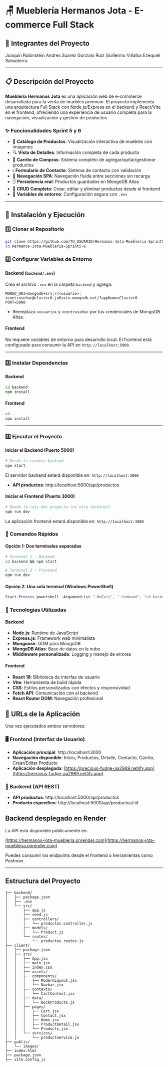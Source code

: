 # 🪑 Mueblería Hermanos Jota - E-commerce Full Stack

## 👥 Integrantes del Proyecto
Joaquin Rubinstein
Andres Suarez
Gonzalo Ruiz
Guillermo Villalba
Ezequiel Salvatierra

---

## 📋 Descripción del Proyecto

**Mueblería Hermanos Jota** es una aplicación web de e-commerce desarrollada para la venta de muebles premium. El proyecto implementa una arquitectura Full Stack con Node.js/Express en el backend y React/Vite en el frontend, ofreciendo una experiencia de usuario completa para la navegación, visualización y gestión de productos.

### ✨ Funcionalidades Sprint 5 y 6
- 📱 **Catálogo de Productos**: Visualización interactiva de muebles con imágenes
- 🔍 **Vista de Detalles**: Información completa de cada producto
- 🛒 **Carrito de Compras**: Sistema completo de agregar/quitar/gestionar productos
- 📞 **Formulario de Contacto**: Sistema de contacto con validación
- 🧭 **Navegación SPA**: Navegación fluida entre secciones sin recarga
- 🗄️ **Persistencia real**: Productos guardados en MongoDB Atlas
- 📝 **CRUD Completo**: Crear, editar y eliminar productos desde el frontend
- 🔐 **Variables de entorno**: Configuración segura con `.env`

---

## 🚀 Instalación y Ejecución

### 1️⃣ Clonar el Repositorio
```bash
git clone https://github.com/TU_USUARIO/Hermanos-Jota-Muebleria-Sprint5-6.git
cd Hermanos-Jota-Muebleria-Sprint5-6
```

### 2️⃣ Configurar Variables de Entorno

#### Backend (`backend/.env`)
Crea el archivo `.env` en la carpeta `backend` y agrega:
```
MONGO_URI=mongodb+srv://<usuario>:<contraseña>@cluster0.jo6svin.mongodb.net/?appName=Cluster0
PORT=5000
```
- Reemplaza `<usuario>` y `<contraseña>` por tus credenciales de MongoDB Atlas.

#### Frontend
No requiere variables de entorno para desarrollo local. El frontend está configurado para consumir la API en `http://localhost:5000`.

---

### 3️⃣ Instalar Dependencias

#### Backend
```bash
cd backend
npm install
```

#### Frontend
```bash
cd ..
npm install
```

---

### 4️⃣ Ejecutar el Proyecto

#### Iniciar el Backend (Puerto 5000)
```bash
# Desde la carpeta backend
npm start
```
El servidor backend estará disponible en: `http://localhost:5000`
- **API productos**: http://localhost:5000/api/productos

#### Iniciar el Frontend (Puerto 3000)
```bash
# Desde la raíz del proyecto (en otra terminal)
npm run dev
```
La aplicación frontend estará disponible en: `http://localhost:3000`

### 📌 Comandos Rápidos

#### Opción 1: Dos terminales separadas
```bash
# Terminal 1 - Backend
cd backend && npm start

# Terminal 2 - Frontend  
npm run dev
```

#### Opción 2: Una sola terminal (Windows PowerShell)
```powershell
Start-Process powershell -ArgumentList "-NoExit", "-Command", "cd backend; npm start" ; Start-Sleep -Seconds 3 ; npm run dev
```

### 🔧 Tecnologías Utilizadas

#### Backend
- **Node.js**: Runtime de JavaScript
- **Express.js**: Framework web minimalista
- **Mongoose**: ODM para MongoDB
- **MongoDB Atlas**: Base de datos en la nube
- **Middleware personalizado**: Logging y manejo de errores

#### Frontend
- **React 18**: Biblioteca de interfaz de usuario
- **Vite**: Herramienta de build rápida
- **CSS**: Estilos personalizados con efectos y responsividad
- **Fetch API**: Comunicación con el backend
- **React Router DOM**: Navegación profesional

## 🚀 URLs de la Aplicación

Una vez ejecutados ambos servidores:

### 🖥️ Frontend (Interfaz de Usuario)
- **Aplicación principal**: http://localhost:3000
- **Navegación disponible**: Inicio, Productos, Detalle, Contacto, Carrito, Crear/Editar Producto
- **Aplicación desplegada**: [https://precious-fudge-aa2969.netlify.app](https://precious-fudge-aa2969.netlify.app)

### 🔌 Backend (API REST)
- **API productos**: http://localhost:5000/api/productos
- **Producto específico**: http://localhost:5000/api/productos/:id

## Backend desplegado en Render
La API está disponible públicamente en:

[https://hermanos-jota-muebleria.onrender.com](https://hermanos-jota-muebleria.onrender.com)

Puedes consumir los endpoints desde el frontend o herramientas como Postman.

---

## Estructura del Proyecto

```
├── backend/
│   ├── package.json
│   ├── .env
│   └── src/
│       ├── app.js
│       ├── seed.js
│       ├── controllers/
│       │   └── productos.controller.js
│       ├── models/
│       │   └── Product.js
│       └── routes/
│           └── productos.routes.js
├── client/
│   ├── package.json
│   ├── src/
│   │   ├── App.jsx
│   │   ├── main.jsx
│   │   ├── index.css
│   │   ├── assets/
│   │   ├── components/
│   │   │   ├── ModernLayout.jsx
│   │   │   └── Navbar.jsx
│   │   ├── contexts/
│   │   │   └── CartContext.jsx
│   │   ├── data/
│   │   │   └── mockProducts.js
│   │   ├── pages/
│   │   │   ├── Cart.jsx
│   │   │   ├── Contact.jsx
│   │   │   ├── Home.jsx
│   │   │   ├── ProductDetail.jsx
│   │   │   └── Products.jsx
│   │   └── services/
│   │       └── productService.js
├── public/
│   └── images/
├── index.html
├── package.json
├── vite.config.js




